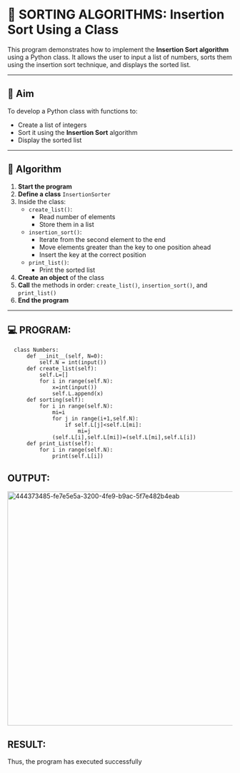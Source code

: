 # 🧮 SORTING ALGORITHMS: Insertion Sort Using a Class

This program demonstrates how to implement the **Insertion Sort algorithm** using a Python class. It allows the user to input a list of numbers, sorts them using the insertion sort technique, and displays the sorted list.

---

## 🎯 Aim

To develop a Python class with functions to:
- Create a list of integers
- Sort it using the **Insertion Sort** algorithm
- Display the sorted list

---

## 🧠 Algorithm

1. **Start the program**
2. **Define a class** `InsertionSorter`
3. Inside the class:
   - `create_list()`:
     - Read number of elements
     - Store them in a list
   - `insertion_sort()`:
     - Iterate from the second element to the end
     - Move elements greater than the key to one position ahead
     - Insert the key at the correct position
   - `print_list()`:
     - Print the sorted list
4. **Create an object** of the class
5. **Call** the methods in order: `create_list()`, `insertion_sort()`, and `print_list()`
6. **End the program**

---

## 💻 PROGRAM:
```
  class Numbers:
      def __init__(self, N=0):
          self.N = int(input())
      def create_list(self):
          self.L=[]
          for i in range(self.N):
              x=int(input())
              self.L.append(x)
      def sorting(self):
          for i in range(self.N):
              mi=i
              for j in range(i+1,self.N):
                  if self.L[j]<self.L[mi]:
                      mi=j
              (self.L[i],self.L[mi])=(self.L[mi],self.L[i])
      def print_List(self):
          for i in range(self.N):
              print(self.L[i])
```

## OUTPUT:
<img width="614" height="525" alt="444373485-fe7e5e5a-3200-4fe9-b9ac-5f7e482b4eab" src="https://github.com/user-attachments/assets/717bc573-312f-409f-b00d-ecf176926644" />

## RESULT:
Thus, the program has executed successfully
